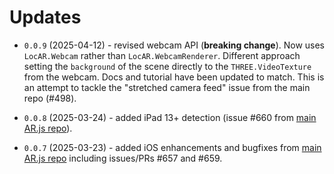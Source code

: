 # Updates

- `0.0.9` (2025-04-12) - revised webcam API (**breaking change**). Now uses `LocAR.Webcam` rather than `LocAR.WebcamRenderer`. Different approach setting the `background` of the scene directly to the `THREE.VideoTexture` from the webcam. Docs and tutorial have been updated to match. This is an attempt to tackle the "stretched camera feed" issue from the main repo (#498).

- `0.0.8` (2025-03-24) - added iPad 13+ detection (issue #660 from [main AR.js repo](https://github.com/AR-js-org/AR.js)).

- `0.0.7` (2025-03-23) - added iOS enhancements and bugfixes from [main AR.js repo](https://github.com/AR-js-org/AR.js) including issues/PRs #657 and #659.
